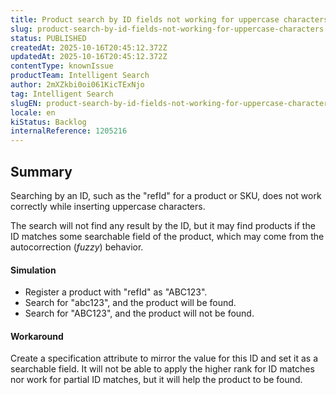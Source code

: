 ```yaml
---
title: Product search by ID fields not working for uppercase characters
slug: product-search-by-id-fields-not-working-for-uppercase-characters
status: PUBLISHED
createdAt: 2025-10-16T20:45:12.372Z
updatedAt: 2025-10-16T20:45:12.372Z
contentType: knownIssue
productTeam: Intelligent Search
author: 2mXZkbi0oi061KicTExNjo
tag: Intelligent Search
slugEN: product-search-by-id-fields-not-working-for-uppercase-characters
locale: en
kiStatus: Backlog
internalReference: 1205216
---
```


## Summary


Searching by an ID, such as the "refId" for a product or SKU, does not work correctly while inserting uppercase characters.

The search will not find any result by the ID, but it may find products if the ID matches some searchable field of the product, which may come from the autocorrection (_fuzzy_) behavior.


#### Simulation



- Register a product with "refId" as "ABC123".
- Search for "abc123", and the product will be found.
- Search for "ABC123", and the product will not be found.


#### Workaround


Create a specification attribute to mirror the value for this ID and set it as a searchable field. It will not be able to apply the higher rank for ID matches nor work for partial ID matches, but it will help the product to be found.